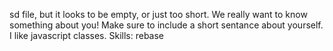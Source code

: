 sd
file, but it looks to be empty, or just too short. We really want to know something about you! Make sure to include a short sentance about yourself.
I like javascript classes. 
Skills: rebase 
